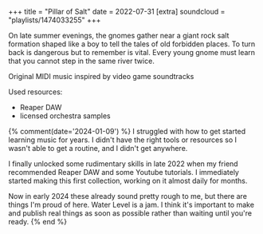 +++
title = "Pillar of Salt"
date = 2022-07-31
[extra]
soundcloud = "playlists/1474033255"
+++

On late summer evenings, the gnomes gather near a giant rock salt formation shaped like a boy to tell the tales of old forbidden places. To turn back is dangerous but to remember is vital. Every young gnome must learn that you cannot step in the same river twice.

Original MIDI music inspired by video game soundtracks

Used resources:
- Reaper DAW
- licensed orchestra samples

{% comment(date='2024-01-09') %}
I struggled with how to get started learning music for years. I didn't have the right tools or resources so I wasn't able to get a routine, and I didn't get anywhere.

I finally unlocked some rudimentary skills in late 2022 when my friend recommended Reaper DAW and some Youtube tutorials. I immediately started making this first collection, working on it almost daily for months.

Now in early 2024 these already sound pretty rough to me, but there are things I'm proud of here. Water Level is a jam. I think it's important to make and publish real things as soon as possible rather than waiting until you're ready.
{% end %}

